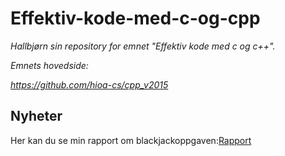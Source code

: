 # Effektiv-kode-med-c-og-cpp
*Hallbjørn sin repository for emnet "Effektiv kode med c og c++".*

*Emnets hovedside:*

*https://github.com/hioa-cs/cpp_v2015*
## Nyheter

Her kan du se min rapport om blackjackoppgaven:[Rapport](https://github.com/s165519/DAVE3605/blob/master/rapport.md)
